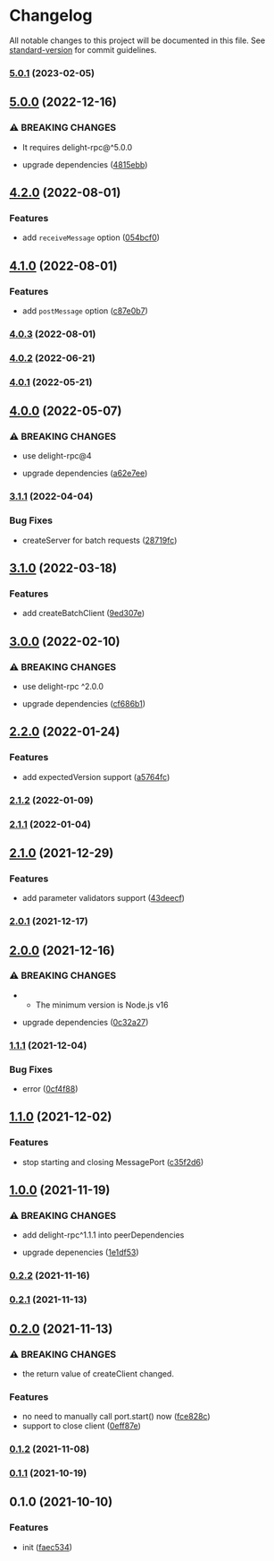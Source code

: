 # Changelog

All notable changes to this project will be documented in this file. See [standard-version](https://github.com/conventional-changelog/standard-version) for commit guidelines.

### [5.0.1](https://github.com/delight-rpc/worker-threads/compare/v5.0.0...v5.0.1) (2023-02-05)

## [5.0.0](https://github.com/delight-rpc/worker-threads/compare/v4.2.0...v5.0.0) (2022-12-16)


### ⚠ BREAKING CHANGES

* It requires delight-rpc@^5.0.0

* upgrade dependencies ([4815ebb](https://github.com/delight-rpc/worker-threads/commit/4815ebbe151c3b8e1b75e2d37c45d2565920a14c))

## [4.2.0](https://github.com/delight-rpc/worker-threads/compare/v4.1.0...v4.2.0) (2022-08-01)


### Features

* add `receiveMessage` option ([054bcf0](https://github.com/delight-rpc/worker-threads/commit/054bcf009db942059d71d29790e9beada6bf9755))

## [4.1.0](https://github.com/delight-rpc/worker-threads/compare/v4.0.3...v4.1.0) (2022-08-01)


### Features

* add `postMessage` option ([c87e0b7](https://github.com/delight-rpc/worker-threads/commit/c87e0b7ddd50a9aa1de58be1a680894fbf912606))

### [4.0.3](https://github.com/delight-rpc/worker-threads/compare/v4.0.2...v4.0.3) (2022-08-01)

### [4.0.2](https://github.com/delight-rpc/worker-threads/compare/v4.0.1...v4.0.2) (2022-06-21)

### [4.0.1](https://github.com/delight-rpc/worker-threads/compare/v4.0.0...v4.0.1) (2022-05-21)

## [4.0.0](https://github.com/delight-rpc/worker-threads/compare/v3.1.1...v4.0.0) (2022-05-07)


### ⚠ BREAKING CHANGES

* use delight-rpc@4

* upgrade dependencies ([a62e7ee](https://github.com/delight-rpc/worker-threads/commit/a62e7eec5c55562714fa36fb90e3c31bfbd1a9d8))

### [3.1.1](https://github.com/delight-rpc/worker-threads/compare/v3.1.0...v3.1.1) (2022-04-04)


### Bug Fixes

* createServer for batch requests ([28719fc](https://github.com/delight-rpc/worker-threads/commit/28719fc3277f7e319602e8ef58edb262cd133b47))

## [3.1.0](https://github.com/delight-rpc/worker-threads/compare/v3.0.0...v3.1.0) (2022-03-18)


### Features

* add createBatchClient ([9ed307e](https://github.com/delight-rpc/worker-threads/commit/9ed307e46217836cdacf31e588303c5038f63759))

## [3.0.0](https://github.com/delight-rpc/worker-threads/compare/v2.2.0...v3.0.0) (2022-02-10)


### ⚠ BREAKING CHANGES

* use delight-rpc ^2.0.0

* upgrade dependencies ([cf686b1](https://github.com/delight-rpc/worker-threads/commit/cf686b151a9ad16d4da2b4f6f1f5916cc0760d1f))

## [2.2.0](https://github.com/delight-rpc/worker-threads/compare/v2.1.2...v2.2.0) (2022-01-24)


### Features

* add expectedVersion support ([a5764fc](https://github.com/delight-rpc/worker-threads/commit/a5764fcc54c359ba33695762d54fa84e5d98967e))

### [2.1.2](https://github.com/delight-rpc/worker-threads/compare/v2.1.1...v2.1.2) (2022-01-09)

### [2.1.1](https://github.com/delight-rpc/worker-threads/compare/v2.1.0...v2.1.1) (2022-01-04)

## [2.1.0](https://github.com/delight-rpc/worker-threads/compare/v2.0.1...v2.1.0) (2021-12-29)


### Features

* add parameter validators support ([43deecf](https://github.com/delight-rpc/worker-threads/commit/43deecff6960e65a910b32e8e4b108e2ee5f2e4d))

### [2.0.1](https://github.com/delight-rpc/worker-threads/compare/v2.0.0...v2.0.1) (2021-12-17)

## [2.0.0](https://github.com/delight-rpc/worker-threads/compare/v1.1.1...v2.0.0) (2021-12-16)


### ⚠ BREAKING CHANGES

* - The minimum version is Node.js v16

* upgrade dependencies ([0c32a27](https://github.com/delight-rpc/worker-threads/commit/0c32a27d8c3caa385cc5b1e571a75ecfcdfbe95b))

### [1.1.1](https://github.com/delight-rpc/worker-threads/compare/v1.1.0...v1.1.1) (2021-12-04)


### Bug Fixes

* error ([0cf4f88](https://github.com/delight-rpc/worker-threads/commit/0cf4f88ac1036bb532dfb783e89f70cb571097ce))

## [1.1.0](https://github.com/delight-rpc/worker-threads/compare/v1.0.0...v1.1.0) (2021-12-02)


### Features

* stop starting and closing MessagePort ([c35f2d6](https://github.com/delight-rpc/worker-threads/commit/c35f2d667cc3ae3c1e6610cde35b8dc3273c0d3b))

## [1.0.0](https://github.com/delight-rpc/worker-threads/compare/v0.2.2...v1.0.0) (2021-11-19)


### ⚠ BREAKING CHANGES

* add delight-rpc^1.1.1 into peerDependencies

* upgrade depenencies ([1e1df53](https://github.com/delight-rpc/worker-threads/commit/1e1df53a28327c867b9fd5c1036f3eba0b521db4))

### [0.2.2](https://github.com/delight-rpc/worker-threads/compare/v0.2.1...v0.2.2) (2021-11-16)

### [0.2.1](https://github.com/delight-rpc/worker-threads/compare/v0.2.0...v0.2.1) (2021-11-13)

## [0.2.0](https://github.com/delight-rpc/worker-threads/compare/v0.1.2...v0.2.0) (2021-11-13)


### ⚠ BREAKING CHANGES

* the return value of createClient changed.

### Features

* no need to manually call port.start() now ([fce828c](https://github.com/delight-rpc/worker-threads/commit/fce828ce3a6e5830a781319ed0d7c944f80801f2))
* support to close client ([0eff87e](https://github.com/delight-rpc/worker-threads/commit/0eff87e5f0ec4135fe77fff3742c5f8c6d770b82))

### [0.1.2](https://github.com/delight-rpc/worker-threads/compare/v0.1.1...v0.1.2) (2021-11-08)

### [0.1.1](https://github.com/delight-rpc/worker-threads/compare/v0.1.0...v0.1.1) (2021-10-19)

## 0.1.0 (2021-10-10)


### Features

* init ([faec534](https://github.com/delight-rpc/worker-threads/commit/faec53467ac0d43c1ee9fdbb7d746128c459b6ca))
